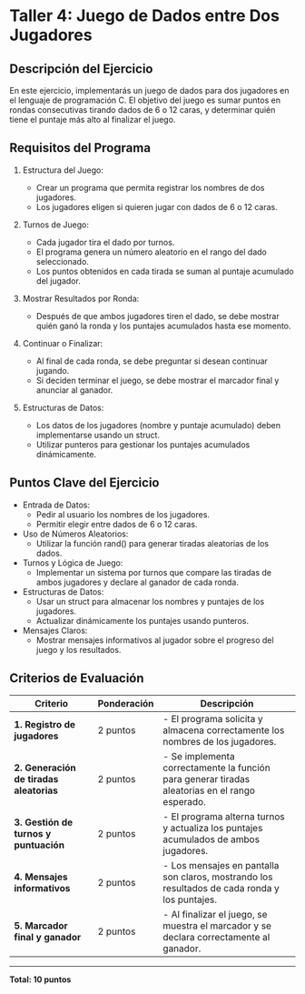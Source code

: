 # Taller 4: Juego de Dados entre Dos Jugadores

## Descripción del Ejercicio

En este ejercicio, implementarás un juego de dados para dos jugadores en el lenguaje de programación C. El objetivo del juego es sumar puntos en rondas consecutivas tirando dados de 6 o 12 caras, y determinar quién tiene el puntaje más alto al finalizar el juego.

## Requisitos del Programa

1. Estructura del Juego:

    * Crear un programa que permita registrar los nombres de dos jugadores.
    * Los jugadores eligen si quieren jugar con dados de 6 o 12 caras.

2. Turnos de Juego:

    * Cada jugador tira el dado por turnos.
    * El programa genera un número aleatorio en el rango del dado seleccionado.
    * Los puntos obtenidos en cada tirada se suman al puntaje acumulado del jugador.

3. Mostrar Resultados por Ronda:

    * Después de que ambos jugadores tiren el dado, se debe mostrar quién ganó la ronda y los puntajes acumulados hasta ese momento.

4. Continuar o Finalizar:

    * Al final de cada ronda, se debe preguntar si desean continuar jugando.
    * Si deciden terminar el juego, se debe mostrar el marcador final y anunciar al ganador.

5. Estructuras de Datos:

    * Los datos de los jugadores (nombre y puntaje acumulado) deben implementarse usando un struct.
    * Utilizar punteros para gestionar los puntajes acumulados dinámicamente.

## Puntos Clave del Ejercicio

* Entrada de Datos:
  * Pedir al usuario los nombres de los jugadores.
  * Permitir elegir entre dados de 6 o 12 caras.
* Uso de Números Aleatorios:
  * Utilizar la función rand() para generar tiradas aleatorias de los dados.
* Turnos y Lógica de Juego:
  * Implementar un sistema por turnos que compare las tiradas de ambos jugadores y declare al ganador de cada ronda.
* Estructuras de Datos:
  * Usar un struct para almacenar los nombres y puntajes de los jugadores.
  * Actualizar dinámicamente los puntajes usando punteros.
* Mensajes Claros:
  * Mostrar mensajes informativos al jugador sobre el progreso del juego y los resultados.

## Criterios de Evaluación

| **Criterio**                                      | **Ponderación** | **Descripción**                                                                                     |
|---------------------------------------------------|-----------------|-----------------------------------------------------------------------------------------------------|
| **1. Registro de jugadores**                     | 2 puntos        | - El programa solicita y almacena correctamente los nombres de los jugadores.                      |
| **2. Generación de tiradas aleatorias**          | 2 puntos        | - Se implementa correctamente la función para generar tiradas aleatorias en el rango esperado.      |
| **3. Gestión de turnos y puntuación**            | 2 puntos        | - El programa alterna turnos y actualiza los puntajes acumulados de ambos jugadores.               |
| **4. Mensajes informativos**                     | 2 puntos        | - Los mensajes en pantalla son claros, mostrando los resultados de cada ronda y los puntajes.       |
| **5. Marcador final y ganador**                  | 2 puntos        | - Al finalizar el juego, se muestra el marcador y se declara correctamente al ganador.             |

---

**Total: 10 puntos**
